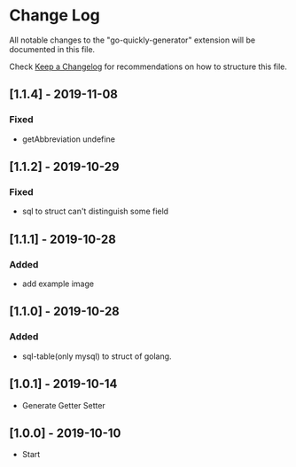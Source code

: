 # Change Log

All notable changes to the "go-quickly-generator" extension will be documented in this file.

Check [Keep a Changelog](http://keepachangelog.com/) for recommendations on how to structure this file.

## [1.1.4] - 2019-11-08

### Fixed

- getAbbreviation undefine

## [1.1.2] - 2019-10-29

### Fixed

- sql to struct can't distinguish some field

## [1.1.1] - 2019-10-28

### Added

- add example image

## [1.1.0] - 2019-10-28

### Added

- sql-table(only mysql) to struct of golang.
  
## [1.0.1] - 2019-10-14

- Generate Getter Setter
  
## [1.0.0] - 2019-10-10

- Start
